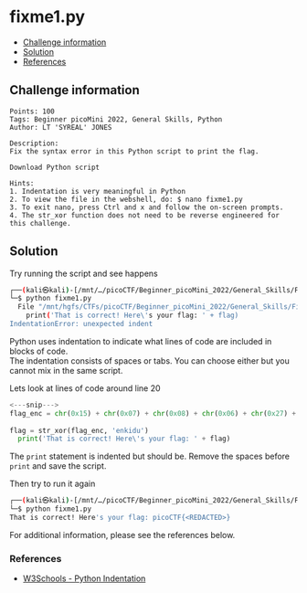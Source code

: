 # fixme1.py

- [Challenge information](#challenge-information)
- [Solution](#solution)
- [References](#references)

## Challenge information
```
Points: 100
Tags: Beginner picoMini 2022, General Skills, Python
Author: LT 'SYREAL' JONES

Description:
Fix the syntax error in this Python script to print the flag.

Download Python script

Hints:
1. Indentation is very meaningful in Python
2. To view the file in the webshell, do: $ nano fixme1.py
3. To exit nano, press Ctrl and x and follow the on-screen prompts.
4. The str_xor function does not need to be reverse engineered for this challenge.
```

## Solution

Try running the script and see happens
```bash
┌──(kali㉿kali)-[/mnt/…/picoCTF/Beginner_picoMini_2022/General_Skills/Fixme1.py]
└─$ python fixme1.py
  File "/mnt/hgfs/CTFs/picoCTF/Beginner_picoMini_2022/General_Skills/Fixme1.py/fixme1.py", line 20
    print('That is correct! Here\'s your flag: ' + flag)
IndentationError: unexpected indent
```

Python uses indentation to indicate what lines of code are included in blocks of code.  
The indentation consists of spaces or tabs. You can choose either but you cannot mix in the same script.

Lets look at lines of code around line 20
```python
<---snip--->
flag_enc = chr(0x15) + chr(0x07) + chr(0x08) + chr(0x06) + chr(0x27) + chr(0x21) + chr(0x23) + chr(0x15) + chr(0x5a) + chr(0x07) + chr(0x00) + chr(0x46) + chr(0x0b) + chr(0x1a) + chr(0x5a) + chr(0x1d) + chr(0x1d) + chr(0x2a) + chr(0x06) + chr(0x1c) + chr(0x5a) + chr(0x5c) + chr(0x55) + chr(0x40) + chr(0x3a) + chr(0x5e) + chr(0x52) + chr(0x0c) + chr(0x01) + chr(0x42) + chr(0x57) + chr(0x59) + chr(0x0a) + chr(0x14)
  
flag = str_xor(flag_enc, 'enkidu')
  print('That is correct! Here\'s your flag: ' + flag)
```

The `print` statement is indented but should be. Remove the spaces before `print` and save the script.

Then try to run it again
```bash
┌──(kali㉿kali)-[/mnt/…/picoCTF/Beginner_picoMini_2022/General_Skills/Fixme1.py]
└─$ python fixme1.py
That is correct! Here's your flag: picoCTF{<REDACTED>}
```

For additional information, please see the references below.

### References

- [W3Schools - Python Indentation](https://www.w3schools.com/python/gloss_python_indentation.asp)
